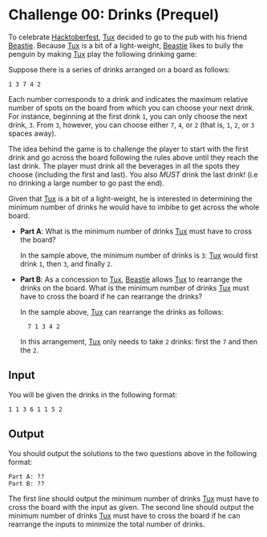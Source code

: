 # Challenge 00: Drinks (Prequel)

To celebrate [Hacktoberfest], [Tux] decided to go to the pub with his friend
[Beastie].  Because [Tux] is a bit of a light-weight, [Beastie] likes to bully
the penguin by making [Tux] play the following drinking game:

Suppose there is a series of drinks arranged on a board as follows:

    1 3 7 4 2
    
Each number corresponds to a drink and indicates the maximum relative number of
spots on the board from which you can choose your next drink.  For instance,
beginning at the first drink `1`, you can only choose the next drink, `3`.
From `3`, however, you can choose either `7`, `4`, or `2` (that is, `1`, `2`,
or `3` spaces away).

The idea behind the game is to challenge the player to start with the first
drink and go across the board following the rules above until they reach the
last drink.  The player must drink all the beverages in all the spots they
choose (including the first and last). You also *MUST* drink the last drink!
(i.e no drinking a large number to go past the end).

Given that [Tux] is a bit of a light-weight, he is interested in determining
the minimum number of drinks he would have to imbibe to get across the whole
board.

- **Part A**: What is the minimum number of drinks [Tux] must have to cross the
  board?
  
    In the sample above, the minimum number of drinks is `3`: [Tux] would first
    drink `1`, then `3`, and finally `2`.
  
- **Part B**: As a concession to [Tux], [Beastie] allows [Tux] to rearrange the
  drinks on the board.  What is the minimum number of drinks [Tux] must have to
  cross the board if he can rearrange the drinks?
  
    In the sample above, [Tux] can rearrange the drinks as follows:
    
        7 1 3 4 2
        
    In this arrangement, [Tux] only needs to take `2` drinks: first the `7` and
    then the `2`.

## Input

You will be given the drinks in the following format:

    1 1 3 6 1 1 5 2

## Output

You should output the solutions to the two questions above in the following
format:

    Part A: ??
    Part B: ??
    
The first line should output the minimum number of drinks [Tux] must have to
cross the board with the input as given.  The second line should output the
minimum number of drinks [Tux] must have to cross the board if he can rearrange
the inputs to minimize the total number of drinks.

[Tux]: https://en.wikipedia.org/wiki/Tux_(mascot)
[jail]: https://en.wikipedia.org/wiki/FreeBSD_jail
[Beastie]: https://en.wikipedia.org/wiki/BSD_Daemon
[hacktoberfest]: https://hacktoberfest.digitalocean.com/
